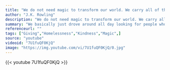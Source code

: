 ```yaml
---
title: "We do not need magic to transform our world. We carry all of the power we need inside ourselves already."
author: "J.K. Rowling"
description: "We do not need magic to transform our world. We carry all of the power we need inside ourselves already. - J.K. Rowling quotes from GetInspired365.com"
summary: "We basically just drove around all day looking for people who were panhandling on the side of the road, we'd chat for a bit, if we felt like we should continue with the trick, we would, and then we'd leave them with the $100.  Ever since getting into magic, I wanted to learn some cool money tricks. I thought it would be cool do a video about it, but I didn't know how I would go about that. I tried a bunch of different tricks, and this one, just felt right. I was nervous because every time I did "
referenceurl: ""
tags: ["Giving","Homelessness","Kindness","Magic",]
source: "youtube"
videoid: "7U1fuQF0KjQ"
image: "https://img.youtube.com/vi/7U1fuQF0KjQ/0.jpg"
---
```


{{< youtube 7U1fuQF0KjQ >}}
